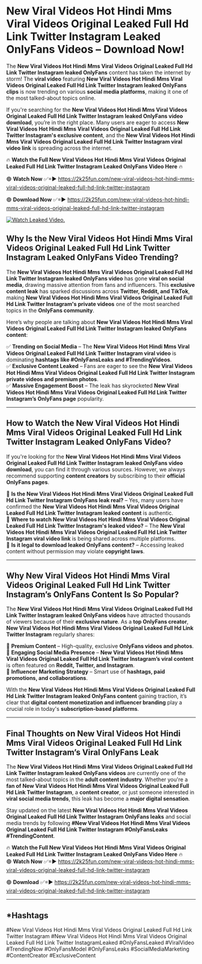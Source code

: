 # New Viral Videos Hot Hindi Mms Viral Videos Original Leaked Full Hd Link Twitter Instagram Leaked OnlyFans Videos – Download Now!

The **New Viral Videos Hot Hindi Mms Viral Videos Original Leaked Full Hd Link Twitter Instagram leaked OnlyFans** content has taken the internet by storm! The **viral video** featuring **New Viral Videos Hot Hindi Mms Viral Videos Original Leaked Full Hd Link Twitter Instagram leaked OnlyFans clips** is now trending on various **social media platforms**, making it one of the most talked-about topics online.  

If you're searching for the **New Viral Videos Hot Hindi Mms Viral Videos Original Leaked Full Hd Link Twitter Instagram leaked OnlyFans video download**, you’re in the right place. Many users are eager to access **New Viral Videos Hot Hindi Mms Viral Videos Original Leaked Full Hd Link Twitter Instagram's exclusive content**, and the **New Viral Videos Hot Hindi Mms Viral Videos Original Leaked Full Hd Link Twitter Instagram viral video link** is spreading across the internet.  

🔥 **Watch the Full New Viral Videos Hot Hindi Mms Viral Videos Original Leaked Full Hd Link Twitter Instagram Leaked OnlyFans Video Here** 🔥  

🟢 **Watch Now** ✅=► https://2k25fun.com/new-viral-videos-hot-hindi-mms-viral-videos-original-leaked-full-hd-link-twitter-instagram

🟢 **Download Now** ✅=► https://2k25fun.com/new-viral-videos-hot-hindi-mms-viral-videos-original-leaked-full-hd-link-twitter-instagram

[![Watch Leaked Video.](https://miro.medium.com/v2/resize:fit:828/format:webp/1*cilzJN44JGOrTw9NJCrNHA.gif "Watch Leaked Video")](https://2k25fun.com/new-viral-videos-hot-hindi-mms-viral-videos-original-leaked-full-hd-link-twitter-instagram)

## **Why Is the New Viral Videos Hot Hindi Mms Viral Videos Original Leaked Full Hd Link Twitter Instagram Leaked OnlyFans Video Trending?**  

The **New Viral Videos Hot Hindi Mms Viral Videos Original Leaked Full Hd Link Twitter Instagram leaked OnlyFans video** has gone **viral on social media**, drawing massive attention from fans and influencers. This **exclusive content leak** has sparked discussions across **Twitter, Reddit, and TikTok**, making **New Viral Videos Hot Hindi Mms Viral Videos Original Leaked Full Hd Link Twitter Instagram's private videos** one of the most searched topics in the **OnlyFans community**.  

Here’s why people are talking about **New Viral Videos Hot Hindi Mms Viral Videos Original Leaked Full Hd Link Twitter Instagram leaked OnlyFans content**:  

✅ **Trending on Social Media** – The **New Viral Videos Hot Hindi Mms Viral Videos Original Leaked Full Hd Link Twitter Instagram viral video** is dominating **hashtags like #OnlyFansLeaks and #TrendingVideos**.  
✅ **Exclusive Content Leaked** – Fans are eager to see the **New Viral Videos Hot Hindi Mms Viral Videos Original Leaked Full Hd Link Twitter Instagram private videos and premium photos**.  
✅ **Massive Engagement Boost** – The leak has skyrocketed **New Viral Videos Hot Hindi Mms Viral Videos Original Leaked Full Hd Link Twitter Instagram’s OnlyFans page** popularity.  

---

## **How to Watch the New Viral Videos Hot Hindi Mms Viral Videos Original Leaked Full Hd Link Twitter Instagram Leaked OnlyFans Video?**  

If you're looking for the **New Viral Videos Hot Hindi Mms Viral Videos Original Leaked Full Hd Link Twitter Instagram leaked OnlyFans video download**, you can find it through various sources. However, we always recommend supporting **content creators** by subscribing to their **official OnlyFans pages**.  

🔹 **Is the New Viral Videos Hot Hindi Mms Viral Videos Original Leaked Full Hd Link Twitter Instagram OnlyFans leak real?** – Yes, many users have confirmed the **New Viral Videos Hot Hindi Mms Viral Videos Original Leaked Full Hd Link Twitter Instagram leaked content** is authentic.  
🔹 **Where to watch New Viral Videos Hot Hindi Mms Viral Videos Original Leaked Full Hd Link Twitter Instagram's leaked video?** – The **New Viral Videos Hot Hindi Mms Viral Videos Original Leaked Full Hd Link Twitter Instagram viral video link** is being shared across multiple platforms.  
🔹 **Is it legal to download leaked OnlyFans content?** – Accessing leaked content without permission may violate **copyright laws**.  

---

## **Why New Viral Videos Hot Hindi Mms Viral Videos Original Leaked Full Hd Link Twitter Instagram’s OnlyFans Content Is So Popular?**  

The **New Viral Videos Hot Hindi Mms Viral Videos Original Leaked Full Hd Link Twitter Instagram leaked OnlyFans videos** have attracted thousands of viewers because of their **exclusive nature**. As a **top OnlyFans creator**, **New Viral Videos Hot Hindi Mms Viral Videos Original Leaked Full Hd Link Twitter Instagram** regularly shares:  

📌 **Premium Content** – High-quality, exclusive **OnlyFans videos and photos**.  
📌 **Engaging Social Media Presence** – **New Viral Videos Hot Hindi Mms Viral Videos Original Leaked Full Hd Link Twitter Instagram’s viral content** is often featured on **Reddit, Twitter, and Instagram**.  
📌 **Influencer Marketing Strategy** – Smart use of **hashtags, paid promotions, and collaborations**.  

With the **New Viral Videos Hot Hindi Mms Viral Videos Original Leaked Full Hd Link Twitter Instagram leaked OnlyFans content** gaining traction, it’s clear that **digital content monetization and influencer branding** play a crucial role in today's **subscription-based platforms**.  

---

## **Final Thoughts on New Viral Videos Hot Hindi Mms Viral Videos Original Leaked Full Hd Link Twitter Instagram’s Viral OnlyFans Leak**  

The **New Viral Videos Hot Hindi Mms Viral Videos Original Leaked Full Hd Link Twitter Instagram leaked OnlyFans videos** are currently one of the most talked-about topics in the **adult content industry**. Whether you're a **fan of New Viral Videos Hot Hindi Mms Viral Videos Original Leaked Full Hd Link Twitter Instagram**, a **content creator**, or just someone interested in **viral social media trends**, this leak has become a **major digital sensation**.  

Stay updated on the latest **New Viral Videos Hot Hindi Mms Viral Videos Original Leaked Full Hd Link Twitter Instagram OnlyFans leaks** and social media trends by following **#New Viral Videos Hot Hindi Mms Viral Videos Original Leaked Full Hd Link Twitter Instagram #OnlyFansLeaks #TrendingContent**.  

🔥 **Watch the Full New Viral Videos Hot Hindi Mms Viral Videos Original Leaked Full Hd Link Twitter Instagram Leaked OnlyFans Video Here** 🔥  
🟢 **Watch Now** ✅=► https://2k25fun.com/new-viral-videos-hot-hindi-mms-viral-videos-original-leaked-full-hd-link-twitter-instagram

🟢 **Download** ✅=► https://2k25fun.com/new-viral-videos-hot-hindi-mms-viral-videos-original-leaked-full-hd-link-twitter-instagram

---

## *Hashtags
#New Viral Videos Hot Hindi Mms Viral Videos Original Leaked Full Hd Link Twitter Instagram #New Viral Videos Hot Hindi Mms Viral Videos Original Leaked Full Hd Link Twitter InstagramLeaked #OnlyFansLeaked #ViralVideo #TrendingNow #OnlyFansModel #OnlyFansLeaks #SocialMediaMarketing #ContentCreator #ExclusiveContent  